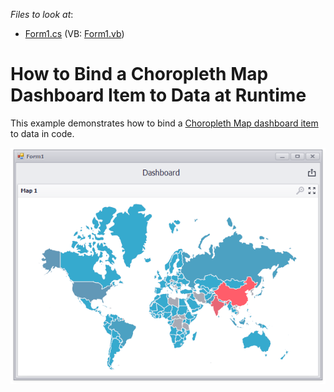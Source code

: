 <!-- default file list -->
*Files to look at*:

* [Form1.cs](./CS/Dashboard_CreateChoroplethMap/Form1.cs) (VB: [Form1.vb](./VB/Dashboard_CreateChoroplethMap/Form1.vb))
<!-- default file list end -->
# How to Bind a Choropleth Map Dashboard Item to Data at Runtime


This example demonstrates how to bind a [Choropleth Map dashboard item](https://docs.devexpress.com/Dashboard/16487) to data in code.</p>

![screenshot](/images/screenshot.png)

